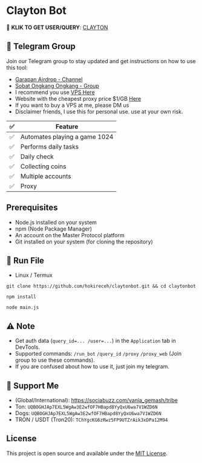 # Clayton Bot

🔗 **KLIK TO GET USER/QUERY**: [CLAYTON](https://t.me/claytoncoinbot/game?startapp=1170158500)

## 📢 Telegram Group

Join our Telegram group to stay updated and get instructions on how to use this tool:

- [Garapan Airdrop - Channel](https://t.me/garapanairdrop_indonesia)
- [Sobat Ongkang Ongkang - Group](https://t.me/ongkang_ongkang)
- I recommend you use [VPS Here](https://bit.ly/vps-here)
- Website with the cheapest proxy price $1/GB [Here](https://dataimpulse.com/?aff=52576)
- If you want to buy a VPS at me, please DM us
- Disclaimer friends, I use this for personal use. use at your own risk.

| ✅ | Feature                     |
|----|-----------------------------|
| ✅ | Automates playing a game 1024 |
| ✅ | Performs daily tasks         |
| ✅ | Daily check                 |
| ✅ | Collecting coins            |
| ✅ | Multiple accounts            |
| ✅ | Proxy            |

## Prerequisites

- Node.js installed on your system
- npm (Node Package Manager)
- An account on the Master Protocol platform
- Git installed on your system (for cloning the repository)

## 🚀 Run File

- Linux / Termux
```
git clone https://github.com/hokireceh/claytonbot.git && cd claytonbot
```
```
npm install
```
```
node main.js
```

## ⚠️ Note
- Get auth data (`query_id=... /user=...`) in the `Application` tab in DevTools.
- Supported commands: `/run_bot` `/query_id` `/proxy` `/proxy_web` (Join group to use these commands).
- If you are confused about how to use it, just join my telegram.

## 💱 Support Me

- (Global/International): https://sociabuzz.com/vania_gemash/tribe
- Ton: ```UQBOGHJAp7EXL5WgAw3E2wfOF7HBapd8YyQxU6wa7V1WZD6N```
- Dogs: ```UQBOGHJAp7EXL5WgAw3E2wfOF7HBapd8YyQxU6wa7V1WZD6N```
- TRON / USDT (Tron20): ```TChYgcKG6zRwz5FP9UTZrAik3xDPa12M94```

## License

This project is open source and available under the [MIT License](LICENSE).
